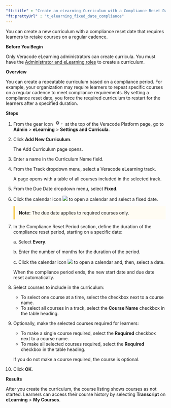 ```yaml
---
"ft:title" : "Create an eLearning Curriculum with a Compliance Reset Date"
"ft:prettyUrl" : "t_elearning_fixed_date_compliance"
---
```


You can create a new curriculum with a compliance reset date that requires learners to retake courses on a regular cadence.

<p font-size="13pt"><b>Before You Begin</b></p>

Only Veracode eLearning administrators can create curricula. You must have the [Administrator and eLearning roles](https://docs.veracode.com/r/c_role_permissions) to create a curriculum.

<p font-size="13pt"><b>Overview</b></p>

You can create a repeatable curriculum based on a compliance period. For example, your organization may require learners to repeat specific courses on a regular cadence to meet compliance requirements. By setting a compliance reset date, you force the required curriculum to restart for the learners after a specified duration.

<p font-size="13pt"><b>Steps</b></p>

1.  From the gear icon ![](../../images/gear_icon.png) at the top of the Veracode Platform page, go to **Admin** \> **eLearning** \> **Settings and Curricula**.

2.  Click **Add New Curriculum**.

    The Add Curriculum page opens.

3.  Enter a name in the Curriculum Name field.

4.  From the Track dropdown menu, select a Veracode eLearning track.

    A page opens with a table of all courses included in the selected track.

5.  From the Due Date dropdown menu, select **Fixed**.

6.  Click the calendar icon ![](../../calendar.png) to open a calendar and select a fixed date.

    <p style="background-color:#FFFCF3; padding: 12px; border-left: 5px solid #F7CD55;"><b>Note:</b> The due date applies to required courses only.</p>

7.  In the Compliance Reset Period section, define the duration of the compliance reset period, starting on a specific date:

    a.  Select **Every**.

    b.  Enter the number of months for the duration of the period.

    c.  Click the calendar icon ![](../../calendar.png) to open a calendar and, then, select a date.

    When the compliance period ends, the new start date and due date reset automatically.

8.  Select courses to include in the curriculum:

    -   To select one course at a time, select the checkbox next to a course name.
    -   To select all courses in a track, select the **Course Name** checkbox in the table heading.

9.  Optionally, make the selected courses required for learners:

    -   To make a single course required, select the **Required** checkbox next to a course name.
    -   To make all selected courses required, select the **Required** checkbox in the table heading.

    If you do not make a course required, the course is optional.

10. Click **OK**.

<p font-size="13pt"><b>Results</b></p>

After you create the curriculum, the course listing shows courses as not started. Learners can access their course history by selecting **Transcript** on **eLearning** \> **My Courses**.
